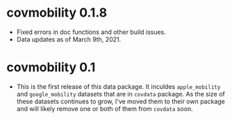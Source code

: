 # covmobility 0.1.8

- Fixed errors in doc functions and other build issues.
- Data updates as of March 9th, 2021.

# covmobility 0.1

- This is the first release of this data package. It inculdes `apple_mobility` and `google_mobility` datasets that are in `covdata` package. As the size of these datasets continues to grow, I've moved them to their own package and will likely remove one or both of them from `covdata` soon.
